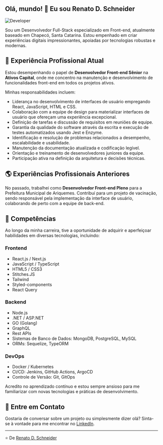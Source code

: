 ## Olá, mundo! 👋 Eu sou Renato D. Schneider

![Developer](https://img.shields.io/badge/Desenvolvedor-React%20%7C%20Node%20%7C%20TS%20%7C%20.NET%20%7C%20ASP.NET%20%7C%20GO%20%7C%20GITOPS-blue)

Sou um Desenvolvedor Full-Stack especializado em Front-end, atualmente baseado em Chapecó, Santa Catarina. Estou empenhado em criar experiências digitais impressionantes, apoiadas por tecnologias robustas e modernas.

## 🏢 Experiência Profissional Atual

Estou desempenhando o papel de **Desenvolvedor Front-end Sênior** na **Ativos Capital**, onde me concentro na manutenção e desenvolvimento de funcionalidades front-end em todos os projetos ativos. 

Minhas responsabilidades incluem:

- Liderança no desenvolvimento de interfaces de usuário empregando React, JavaScript, HTML e CSS.
- Colaboração com a equipe de design para materializar interfaces de usuário que ofereçam uma experiência excepcional.
- Definição de tarefas e discussão de requisitos em reuniões de equipe.
- Garantia da qualidade do software através da escrita e execução de testes automatizados usando Jest e Enzyme.
- Identificação e resolução de problemas relacionados a desempenho, escalabilidade e usabilidade.
- Manutenção da documentação atualizada e codificação legível.
- Orientação e treinamento de desenvolvedores juniores da equipe.
- Participação ativa na definição da arquitetura e decisões técnicas.

## 🌎 Experiências Profissionais Anteriores

No passado, trabalhei como **Desenvolvedor Front-end Pleno** para a Prefeitura Municipal de Ariquemes. Contribuí para um projeto de vacinação, sendo responsável pela implementação da interface de usuário, colaborando de perto com a equipe de back-end.

## 🔬 Competências

Ao longo da minha carreira, tive a oportunidade de adquirir e aperfeiçoar habilidades em diversas tecnologias, incluindo:

### Frontend
- React.js / Next.js
- JavaScript / TypeScript
- HTML5 / CSS3
- Stitches.JS
- Tailwind
- Styled-components
- React Query

### Backend
- Node.js
- .NET / ASP.NET
- GO (Golang)
- GraphQL
- Rest APIs
- Sistemas de Banco de Dados: MongoDB, PostgreSQL, MySQL
- ORMs: Sequelize, TypeORM

### DevOps
- Docker / Kubernetes
- CI/CD: Jenkins, GitHub Actions, ArgoCD
- Controle de Versão: Git, GitOps

Acredito no aprendizado contínuo e estou sempre ansioso para me familiarizar com novas tecnologias e práticas de desenvolvimento.

## 💌 Entre em Contato

Gostaria de conversar sobre um projeto ou simplesmente dizer olá? Sinta-se à vontade para me encontrar no [LinkedIn](https://www.linkedin.com/in/renatodaltiba/).

--- 

⭐️ De [Renato D. Schneider](https://github.com/renatodaltiba)
